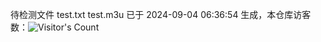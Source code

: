 待检测文件 test.txt test.m3u 已于 2024-09-04 06:36:54 生成，本仓库访客数：![Visitor's Count](https://profile-counter.glitch.me/pxiptv_TV/count.svg)
